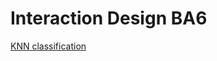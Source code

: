 # Interaction Design BA6

[KNN classification](https://samuelvontucher.github.io/UXD-BA6/learning_ml/MobileNet_KNN/)
